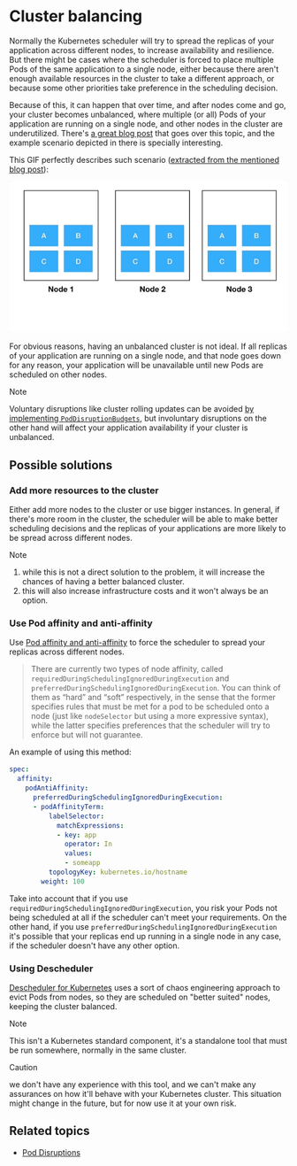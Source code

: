 # Cluster balancing

Normally the Kubernetes scheduler will try to spread the replicas of your application across different nodes, to increase availability and resilience. But there might be cases where the scheduler is forced to place multiple Pods of the same application to a single node, either because there aren't enough available resources in the cluster to take a different approach, or because some other priorities take preference in the scheduling decision.

Because of this, it can happen that over time, and after nodes come and go, your cluster becomes unbalanced, where multiple (or all) Pods of your application are running on a single node, and other nodes in the cluster are underutilized. There's [a great blog post](https://itnext.io/keep-you-kubernetes-cluster-balanced-the-secret-to-high-availability-17edf60d9cb7) that goes over this topic, and the example scenario depicted in there is specially interesting.

This GIF perfectly describes such scenario ([extracted from the mentioned blog post](https://itnext.io/keep-you-kubernetes-cluster-balanced-the-secret-to-high-availability-17edf60d9cb7)):

![unbalanced-cluster](./images/unbalanced_cluster.gif)

For obvious reasons, having an unbalanced cluster is not ideal. If all replicas of your application are running on a single node, and that node goes down for any reason, your application will be unavailable until new Pods are scheduled on other nodes.

> [!NOTE]
> Voluntary disruptions like cluster rolling updates can be avoided [by implementing `PodDisruptionBudgets`](./pod_disruptions.md), but involuntary disruptions on the other hand will affect your application availability if your cluster is unbalanced.

## Possible solutions

### Add more resources to the cluster

Either add more nodes to the cluster or use bigger instances. In general, if there's more room in the cluster, the scheduler will be able to make better scheduling decisions and the replicas of your applications are more likely to be spread across different nodes.

> [!NOTE]
>
> 1. while this is not a direct solution to the problem, it will increase the chances of having a better balanced cluster.
> 2. this will also increase infrastructure costs and it won't always be an option.

### Use Pod affinity and anti-affinity

Use [Pod affinity and anti-affinity](https://kubernetes.io/docs/concepts/configuration/assign-pod-node/#affinity-and-anti-affinity) to force the scheduler to spread your replicas across different nodes.

> There are currently two types of node affinity, called `requiredDuringSchedulingIgnoredDuringExecution` and `preferredDuringSchedulingIgnoredDuringExecution`. You can think of them as “hard” and “soft” respectively, in the sense that the former specifies rules that must be met for a pod to be scheduled onto a node (just like `nodeSelector` but using a more expressive syntax), while the latter specifies preferences that the scheduler will try to enforce but will not guarantee.

An example of using this method:

```yaml
spec:
  affinity:
    podAntiAffinity:
      preferredDuringSchedulingIgnoredDuringExecution:
      - podAffinityTerm:
          labelSelector:
            matchExpressions:
            - key: app
              operator: In
              values:
              - someapp
          topologyKey: kubernetes.io/hostname
        weight: 100
```

Take into account that if you use `requiredDuringSchedulingIgnoredDuringExecution`, you risk your Pods not being scheduled at all if the scheduler can't meet your requirements. On the other hand, if you use `preferredDuringSchedulingIgnoredDuringExecution` it's possible that your replicas end up running in a single node in any case, if the scheduler doesn't have any other option.

### Using Descheduler

[Descheduler for Kubernetes](https://github.com/kubernetes-incubator/descheduler) uses a sort of chaos engineering approach to evict Pods from nodes, so they are scheduled on "better suited" nodes, keeping the cluster balanced.

> [!NOTE]
> This isn't a Kubernetes standard component, it's a standalone tool that must be run somewhere, normally in the same cluster.
<!--  -->
> [!CAUTION]
> we don't have any experience with this tool, and we can't make any assurances on how it'll behave with your Kubernetes cluster. This situation might change in the future, but for now use it at your own risk.

## Related topics

- [Pod Disruptions](./pod_disruptions.md)
